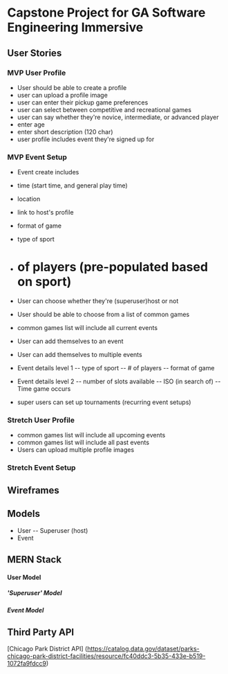 # Capstone Project for GA Software Engineering Immersive

## User Stories
### MVP User Profile
- User should be able to create a profile
- user can upload a profile image
- user can enter their pickup game preferences
- user can select between competitive and recreational games
- user can say whether they're novice, intermediate, or advanced player
- enter age
- enter short description (120 char)
- user profile includes event they're signed up for 

### MVP Event Setup
- Event create includes
- time (start time, and general play time)
- location
- link to host's profile
- format of game
- type of sport
- # of players (pre-populated based on sport)

- User can choose whether they're (superuser)host or not 
- User should be able to choose from a list of common games
- common games list will include all current events
- User can add themselves to an event
- User can add themselves to multiple events



- Event details level 1
-- type of sport
-- # of players
-- format of game 

- Event details level 2
-- number of slots available
-- ISO (in search of)
-- Time game occurs

- super users can set up tournaments (recurring event setups)

### Stretch User Profile
- common games list will include all upcoming events
- common games list will include all past events 
- Users can upload multiple profile images



### Stretch Event Setup

## Wireframes



## Models
- User
-- Superuser (host)
- Event


## MERN Stack

#### User Model

##### 'Superuser' Model

##### Event Model


## Third Party API
[Chicago Park District API]
(https://catalog.data.gov/dataset/parks-chicago-park-district-facilities/resource/fc40ddc3-5b35-433e-b519-1072fa9fdcc9)
